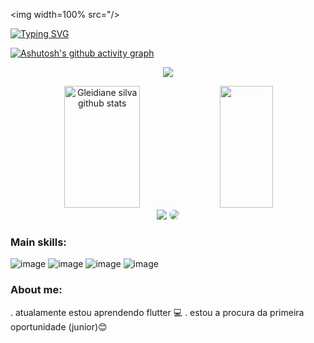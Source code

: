 <img width=100% src="/>

[![Typing SVG](https://readme-typing-svg.herokuapp.com/?color=ff91a4&size=35&center=true&vCenter=true&width=1000&lines=HELLO,+My+name+is+Gleidiane+silva;I'm+27+years+old;I'm+from+Brazil;I+;Be+Welcome!+:%29)](https://git.io/typing-svg)

[![Ashutosh's github activity graph](https://github-readme-activity-graph.vercel.app/graph?username=gleidiaaneesilva&bg_color=0d1117&color=b13583&line=b13583&point=ff9494&area=true&hide_border=true)](https://github.com/ashutosh00710/github-readme-activity-graph)


<p align="center">
  <img src="https://github-profile-trophy.vercel.app/?username=gleidiaaneesilva&theme=dracula&row=2&no-bg=true&column=3&margin-w=15&margin-h=15" />
</p>


<div align="center">  
  <img width="49%" height="195px" src="https://github-readme-stats.vercel.app/api?username=gleidiaaneesilva&show_icons=true&count_private=true&hide_border=true&title_color=ff91a4&icon_color=ff91a4&text_color=c9d1d9&bg_color=0d1117" alt="Gleidiane silva  github stats" /> 
  <img width="41%" height="195px" src="https://github-readme-stats.vercel.app/api/top-langs/?username=gleidiaaneesilva&layout=compact&hide_border=true&title_color=ff91a4&text_color=ff91a4&bg_color=0d1117" />
</div>





<div align="center"> 
<a href = "mailto:glei_fsa@hotmail.com"> <img src="https://img.shields.io/badge/-Gmail-%23333?style=for-the-badge&logo=gmail&logoColor=white" target="_blank"></a>
<a href="https://www.linkedin.com/in/gleidiane-santos//" target="_blank"><img src="https://img.shields.io/badge/-LinkedIn-%230077B5?style=for-the-badge&logo=linkedin&logoColor=white" style="border-radius: 30px" target="_blank"></a> 
 </div>

 
 ### Main skills:

![image](https://github.com/Gleidiaaneesilva/Gleidiaaneesilva/assets/140973245/a2230dd7-5a33-4996-b82b-4293eb0b0207)
![image](https://github.com/Gleidiaaneesilva/Gleidiaaneesilva/assets/140973245/1340d558-1898-4901-b363-1262bafb216a)
![image](https://github.com/Gleidiaaneesilva/Gleidiaaneesilva/assets/140973245/0085f336-80e1-4489-ab6f-2d87679e7736)
![image](https://github.com/Gleidiaaneesilva/Gleidiaaneesilva/assets/140973245/44784fc5-4a24-4c98-8b6b-c4a61c166aa4)



### About me:
. atualamente estou aprendendo flutter 💻
. estou a procura da primeira oportunidade (junior)😊






